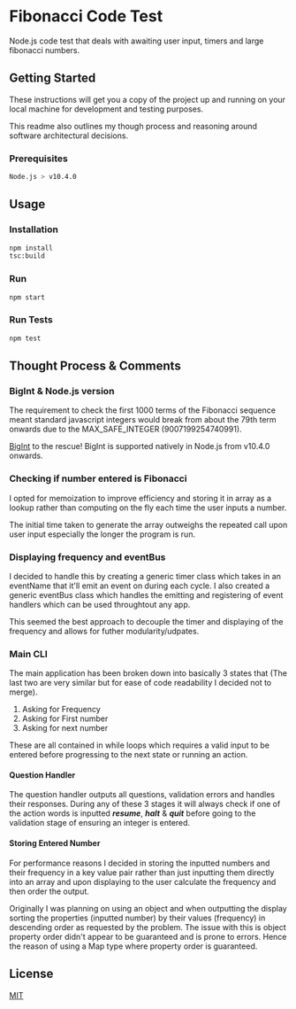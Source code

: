 # Fibonacci Code Test

Node.js code test that deals with awaiting user input, timers and large fibonacci numbers.

## Getting Started

These instructions will get you a copy of the project up and running on your local machine for development and testing purposes.

This readme also outlines my though process and reasoning around software architectural decisions.

### Prerequisites
```bash
Node.js > v10.4.0
```

## Usage

### Installation

```bash
npm install
tsc:build
```

### Run

```bash
npm start
```

### Run Tests

```bash
npm test
```

## Thought Process & Comments

### BigInt & Node.js version
The requirement to check the first 1000 terms of the Fibonacci sequence meant standard javascript integers would break from about the 79th term onwards due to the MAX_SAFE_INTEGER (9007199254740991).

[BigInt](https://developer.mozilla.org/en-US/docs/Web/JavaScript/Reference/Global_Objects/BigInt#Browser_compatibility) to the rescue! BigInt is supported natively in Node.js from v10.4.0 onwards.

### Checking if number entered is Fibonacci
I opted for memoization to improve efficiency and storing it in array as a lookup rather than computing on the fly each time the user inputs a number.

The initial time taken to generate the array outweighs the repeated call upon user input especially the longer the program is run.

### Displaying frequency and eventBus
I decided to handle this by creating a generic timer class which takes in an eventName that it'll emit an event on during each cycle. I also created a generic eventBus class which handles the emitting and registering of event handlers which can be used throughtout any app.

This seemed the best approach to decouple the timer and displaying of the frequency and allows for futher modularity/udpates.

### Main CLI
The main application has been broken down into basically 3 states that (The last two are very similar but for ease of code readability I decided not to merge).

1. Asking for Frequency
2. Asking for First number
3. Asking for next number

These are all contained in while loops which requires a valid input to be entered before progressing to the next state or running an action.

#### Question Handler

The question handler outputs all questions, validation errors and handles their responses. During any of these 3 stages it will always check if one of the action words is inputted **_resume_**, **_halt_** & **_quit_** before going to the validation stage of ensuring an integer is entered.

#### Storing Entered Number

For performance reasons I decided in storing the inputted numbers and their frequency in a key value pair rather than just inputting them directly into an array and upon displaying to the user calculate the frequency and then order the output.

Originally I was planning on using an object and when outputting the display sorting the properties (inputted number) by their values (frequency) in descending order as requested by the problem. The issue with this is object property order didn't appear to be guaranteed and is prone to errors. Hence the reason of using a Map type where property order is guaranteed. 



## License
[MIT](https://choosealicense.com/licenses/mit/)
